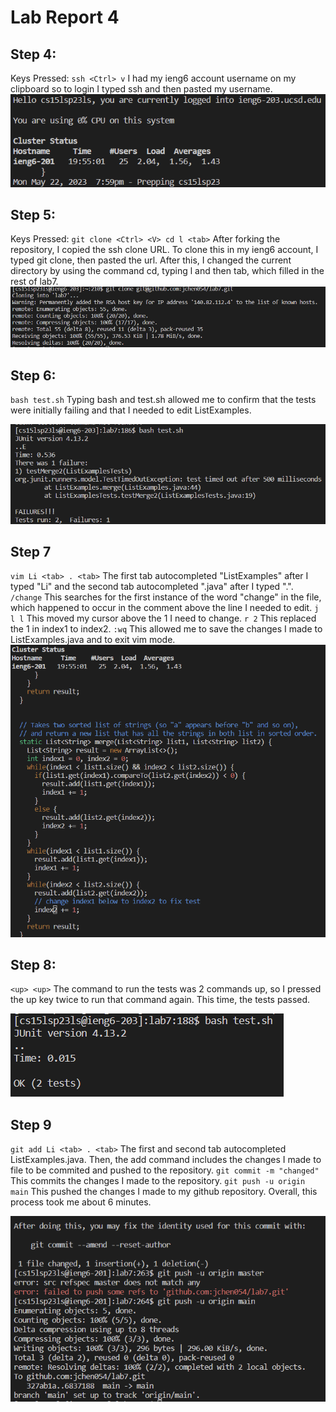 # Lab Report 4
## Step 4: 
Keys Pressed: `ssh <Ctrl> v` I had my ieng6 account username on my clipboard so to login I typed ssh and then pasted my username.
![](step2.png)

## Step 5: 
Keys Pressed: `git clone <Ctrl> <V> cd l <tab>` After forking the repository, I copied the ssh clone URL. To clone this in my ieng6 account, I typed git clone, then pasted the url. After this, I changed the current directory by using the command cd, typing l and then tab, which filled in the rest of lab7.
![](step3.png)


## Step 6:
`bash test.sh` Typing bash and test.sh allowed me to confirm that the tests were initially failing and that I needed to edit ListExamples.

![](step4.png)

## Step 7
`vim Li <tab> . <tab>` The first tab autocompleted "ListExamples" after I typed "Li" and the second tab autocompleted ".java" after I typed ".". `/change` This searches for the first instance of the 
word "change" in the file, which happened to occur in the comment above the line I needed to edit. `j l l` This moved my cursor above the 1 I need to change. `r 2`
This replaced the 1 in index1 to index2. `:wq` This allowed me to save the changes I made to ListExamples.java and to exit vim mode. 
![](step5p2.png)

## Step 8:
`<up> <up>` The command to run the tests was 2 commands up, so I pressed the up key twice to run that command again. This time, the tests passed. 

![](step8.png)

## Step 9
`git add Li <tab> . <tab>` The first and second tab autocompleted ListExamples.java. Then, the add command includes the changes I made to file to be commited and pushed to the  repository. `git commit -m "changed"` This commits the changes I made to the repository. `git push -u origin main` This pushed the changes I made to my github repository. Overall, this process took me about 6 minutes. 

![](step9new.png)
 
